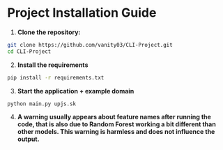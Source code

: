 # Project Installation Guide

1. **Clone the repository:**
```bash
git clone https://github.com/vanity03/CLI-Project.git
cd CLI-Project
```

2. **Install the requirements**
```bash
pip install -r requirements.txt
```

3. **Start the application + example domain**
```bash
python main.py upjs.sk
```

4. **A warning usually appears about feature names after running the code, that is also due to Random Forest working a bit different than other models. This warning is harmless and does not influence the output.**